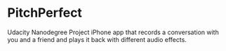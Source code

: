 # PitchPerfect
Udacity Nanodegree Project 
iPhone app that records a conversation with you and a friend and plays it back with different audio effects.
